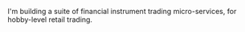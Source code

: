 I'm building a suite of financial instrument trading micro-services, for hobby-level retail trading.
